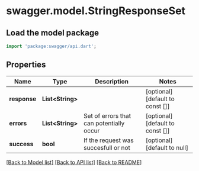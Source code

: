 # swagger.model.StringResponseSet

## Load the model package
```dart
import 'package:swagger/api.dart';
```

## Properties
Name | Type | Description | Notes
------------ | ------------- | ------------- | -------------
**response** | **List&lt;String&gt;** |  | [optional] [default to const []]
**errors** | **List&lt;String&gt;** | Set of errors that can potentially occur | [optional] [default to const []]
**success** | **bool** | If the request was succesfull or not | [optional] [default to null]

[[Back to Model list]](../README.md#documentation-for-models) [[Back to API list]](../README.md#documentation-for-api-endpoints) [[Back to README]](../README.md)


